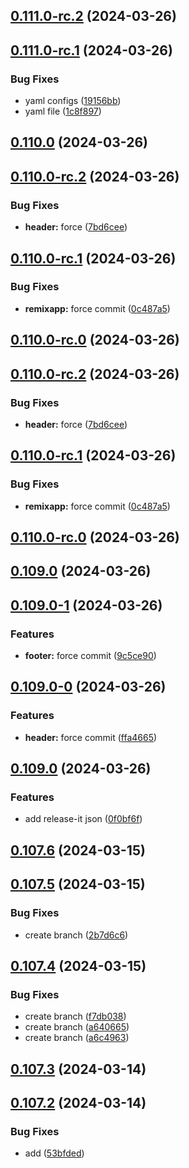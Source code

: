 

## [0.111.0-rc.2](https://github.com/asilas-soap/lerna-started-example/compare/v0.111.0-rc.1...v0.111.0-rc.2) (2024-03-26)

## [0.111.0-rc.1](https://github.com/asilas-soap/lerna-started-example/compare/v0.111.0-rc.0...v0.111.0-rc.1) (2024-03-26)


### Bug Fixes

* yaml configs ([19156bb](https://github.com/asilas-soap/lerna-started-example/commit/19156bbde5bd8f09234c0c6c6db7e2c59358c5cc))
* yaml file ([1c8f897](https://github.com/asilas-soap/lerna-started-example/commit/1c8f897e5abc25fb5e3338e8a5a7c5a6912f5238))

## [0.110.0](https://github.com/asilas-soap/lerna-started-example/compare/v0.109.0...v0.110.0) (2024-03-26)

## [0.110.0-rc.2](https://github.com/asilas-soap/lerna-started-example/compare/v0.109.0...v0.110.0) (2024-03-26)


### Bug Fixes

* **header:** force ([7bd6cee](https://github.com/asilas-soap/lerna-started-example/commit/7bd6cee4bcff08b79781ab38e26169898e2c61e9))

## [0.110.0-rc.1](https://github.com/asilas-soap/lerna-started-example/compare/v0.109.0...v0.110.0) (2024-03-26)


### Bug Fixes

* **remixapp:** force commit ([0c487a5](https://github.com/asilas-soap/lerna-started-example/commit/0c487a5673ceb9725336b21c4e72ff46cf8277ec))

## [0.110.0-rc.0](https://github.com/asilas-soap/lerna-started-example/compare/v0.109.0...v0.110.0) (2024-03-26)

## [0.110.0-rc.2](https://github.com/asilas-soap/lerna-started-example/compare/v0.110.0-rc.1...v0.110.0-rc.2) (2024-03-26)


### Bug Fixes

* **header:** force ([7bd6cee](https://github.com/asilas-soap/lerna-started-example/commit/7bd6cee4bcff08b79781ab38e26169898e2c61e9))

## [0.110.0-rc.1](https://github.com/asilas-soap/lerna-started-example/compare/v0.110.0-rc.0...v0.110.0-rc.1) (2024-03-26)


### Bug Fixes

* **remixapp:** force commit ([0c487a5](https://github.com/asilas-soap/lerna-started-example/commit/0c487a5673ceb9725336b21c4e72ff46cf8277ec))

## [0.110.0-rc.0](https://github.com/asilas-soap/lerna-started-example/compare/v0.109.0...v0.110.0-rc.0) (2024-03-26)

## [0.109.0](https://github.com/asilas-soap/lerna-started-example/compare/v0.109.0-1...v0.109.0) (2024-03-26)

## [0.109.0-1](https://github.com/asilas-soap/lerna-started-example/compare/v0.109.0-0...v0.109.0-1) (2024-03-26)


### Features

* **footer:** force commit ([9c5ce90](https://github.com/asilas-soap/lerna-started-example/commit/9c5ce9069d7a37afe37f46d9832b5bb2f625898d))

## [0.109.0-0](https://github.com/asilas-soap/lerna-started-example/compare/v0.109.0...v0.109.0-0) (2024-03-26)


### Features

* **header:** force commit ([ffa4665](https://github.com/asilas-soap/lerna-started-example/commit/ffa4665de63d121df9a8f92be323837202b04936))

## [0.109.0](https://github.com/asilas-soap/lerna-started-example/compare/v0.108.0...v0.109.0) (2024-03-26)


### Features

* add release-it json ([0f0bf6f](https://github.com/asilas-soap/lerna-started-example/commit/0f0bf6fc993ba18f90cc41cd385538dfc5960326))

## [0.107.6](https://github.com/asilas-soap/lerna-started-example/compare/v0.107.5...v0.107.6) (2024-03-15)



## [0.107.5](https://github.com/asilas-soap/lerna-started-example/compare/v0.107.4...v0.107.5) (2024-03-15)


### Bug Fixes

* create branch ([2b7d6c6](https://github.com/asilas-soap/lerna-started-example/commit/2b7d6c61afa458b8d3b2ff34036fcfd5d77dcdba))



## [0.107.4](https://github.com/asilas-soap/lerna-started-example/compare/v0.107.3...v0.107.4) (2024-03-15)


### Bug Fixes

* create branch ([f7db038](https://github.com/asilas-soap/lerna-started-example/commit/f7db038094ea536f583f807a2395b222c467d011))
* create branch ([a640665](https://github.com/asilas-soap/lerna-started-example/commit/a64066504c3a0b6b72f4fe0209c409e03882d309))
* create branch ([a6c4963](https://github.com/asilas-soap/lerna-started-example/commit/a6c496335a116567bceffdc426587c8e924f62cb))



## [0.107.3](https://github.com/asilas-soap/lerna-started-example/compare/v0.107.2...v0.107.3) (2024-03-14)



## [0.107.2](https://github.com/asilas-soap/lerna-started-example/compare/v0.107.1...v0.107.2) (2024-03-14)


### Bug Fixes

* add ([53bfded](https://github.com/asilas-soap/lerna-started-example/commit/53bfded259cc156d63675c81c2f56b3bba8faddf))
